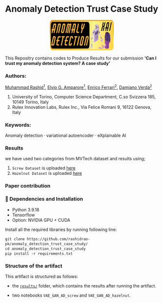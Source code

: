 # Anomaly Detection Trust Case Study
<center><img src ='imgs/logo.png' width=210, height=100></center>

This Repositry contains codes to Produce Results for our submission <b>'Can I trust my anomaly detection system?
A case study'</b> 
### Authors:
[Muhammad Rashid<sup>1</sup>](https://scholar.google.com/citations?user=F5u_Z5MAAAAJ&hl=en), [Elvio G. Amparore<sup>1</sup>](https://scholar.google.com/citations?user=Hivlp1kAAAAJ&hl=en&oi=ao), [Enrico Ferrari<sup>2</sup>](https://scholar.google.com/citations?user=QOflGNIAAAAJ&hl=en&oi=ao), [Damiano Verda<sup>2</sup>](https://scholar.google.com/citations?user=t6o9YSsAAAAJ&hl=en&oi=ao)
1. University of Torino, Computer Science Department, C.so Svizzera 185, 10149 Torino, Italy
2. Rulex Innovation Labs, Rulex Inc., Via Felice Romani 9, 16122 Genova, Italy
### Keywords: 
Anomaly detection · variational autoencoder · eXplainable
AI
### Results
we have used two categories from MVTech dataset and results using;
1. `Screw Dataset` is uploaded <a href='https://github.com/rashidrao-pk/anomaly_detection_trust_case_study/results/imgs_screw_both.html'>here </a>
2. `Hazelnut Dataset` is uploaded <a href='https://github.com/rashidrao-pk/anomaly_detection_trust_case_study/results/imgs_hazelnut_both.html'>here </a>



### Paper contribution 


### 🔧 Dependencies and Installation
- Python 3.9.18
- Tensorflow
- Option: NVIDIA GPU + CUDA

Install all the required libraries by running following line:

```
git clone https://github.com/rashidrao-pk/anomaly_detection_trust_case_study/
cd anomaly_detection_trust_case_study
pip install -r requirements.txt
```

### Structure of the artifact

This artifact is structured as follows:

- the [`results/`](https://github.com/rashidrao-pk/lime-stratified-examples/tree/main/result) folder, which contains the results after running the artifact.

- two notebooks `VAE_GAN_AD_screw` and `VAE_GAN_AD_hazelnut`. 